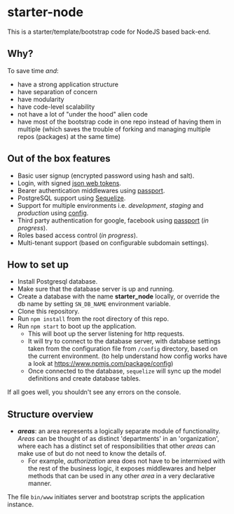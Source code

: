 # starter-node
This is a starter/template/bootstrap code for NodeJS based back-end.

## Why?
 To save time *and*:
  - have a strong application structure
  - have separation of concern
  - have modularity
  - have code-level scalability
  - not have a lot of "under the hood" alien code
  - have most of the bootstrap code in one repo instead of having them in multiple (which saves the trouble of forking and managing multiple repos (packages) at the same time)

## Out of the box features
- Basic user signup (encrypted password using hash and salt).
- Login, with signed [json web tokens](https://www.npmjs.com/package/jsonwebtoken).
- Bearer authentication middlewares using [passport](https://www.npmjs.com/package/passport).
- PostgreSQL support using [Sequelize](https://www.npmjs.com/package/sequelize).
- Support for multiple environments i.e. *development*, *staging* and *production* using [config](https://www.npmjs.com/package/config).
- Third party authentication for google, facebook using [passport](https://www.npmjs.com/package/passport) (*in progress*).
- Roles based access control (*in progress*).
- Multi-tenant support (based on configurable subdomain settings).


## How to set up
- Install Postgresql database.
- Make sure that the database server is up and running.
- Create a database with the name **starter_node** locally, or override the db name by setting `SN_DB_NAME` environment variable.
- Clone this repository.
- Run `npm install` from the root directory of this repo.
- Run `npm start` to boot up the application.
  - This will boot up the server listening for http requests.
  - It will try to connect to the database server, with database settings taken from the configuration file from `/config` directory, based on the current environment. (to help understand how config works have a look at https://www.npmjs.com/package/config)
  - Once connected to the database, `sequelize` will sync up the model definitions and create database tables.

If all goes well, you shouldn't see any errors on the console.

## Structure overview
- ***areas***: an area represents a logically separate module of functionality. *Areas* can be thought of as distinct 'departments' in an 'organization', where each has a distinct set of responsibilities that other *areas* can make use of but do not need to know the details of.
  - For example, *authorization* area does not have to be intermixed with the rest of the business logic, it exposes middlewares and helper methods that can be used in any other *area* in a very declarative manner.

The file `bin/www` initiates server and bootstrap scripts the application instance.